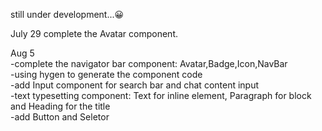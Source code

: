 still under development...😀

July 29 complete the Avatar component.

Aug 5     
-complete the navigator bar component: Avatar,Badge,Icon,NavBar  
-using hygen to generate the component code  
-add Input component for search bar and chat content input  
-text typesetting component: Text for inline element, Paragraph for block and Heading for the title    
-add Button and Seletor 

